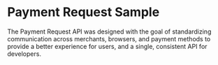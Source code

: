 # Payment Request Sample
The Payment Request API was designed with the goal of standardizing communication across merchants, browsers, and payment methods to provide a better experience for users, and a single, consistent API for developers.
